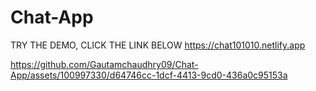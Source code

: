 # Chat-App
TRY THE DEMO, CLICK THE LINK BELOW
https://chat101010.netlify.app 


https://github.com/Gautamchaudhry09/Chat-App/assets/100997330/d64746cc-1dcf-4413-9cd0-436a0c95153a

